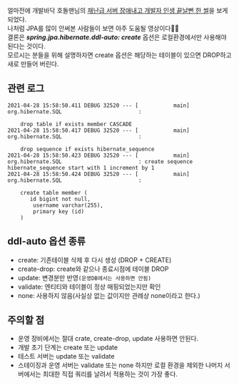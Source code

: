 얼마전에 개발바닥 호돌맨님의 [재난급 서버 장애내고 개발자 인생 끝날뻔 한 썰](https://youtu.be/SWZcrdmmLEU)을 보게 되었다.    
나처럼 JPA를 많이 안써본 사람들이 보면 아주 도움될 영상이다🤣🤣   
결론은 ***spring.jpa.hibernate.ddl-auto: create*** 옵션은 로컬환경에서만 사용해야 된다는 것이다.   
모르시는 분들을 위해 설명하자면 create 옵션은 해당하는 테이블이 있으면 DROP하고 새로 만들어 버린다.   

## 관련 로그
```
2021-04-28 15:58:50.411 DEBUG 32520 --- [           main] org.hibernate.SQL                        : 
    
    drop table if exists member CASCADE 
2021-04-28 15:58:50.417 DEBUG 32520 --- [           main] org.hibernate.SQL                        : 
    
    drop sequence if exists hibernate_sequence
2021-04-28 15:58:50.423 DEBUG 32520 --- [           main] org.hibernate.SQL                        : create sequence hibernate_sequence start with 1 increment by 1
2021-04-28 15:58:50.424 DEBUG 32520 --- [           main] org.hibernate.SQL                        : 
    
    create table member (
       id bigint not null,
        username varchar(255),
        primary key (id)
    )
```

## ddl-auto 옵션 종류
* create: 기존테이블 삭제 후 다시 생성 (DROP + CREATE)
* create-drop: create와 같으나 종료시점에 테이블 DROP
* update: 변경분만 반영```(운영DB에서는 사용하면 안됨)```
* validate: 엔티티와 테이블이 정상 매핑되었는지만 확인
* none: 사용하지 않음(사실상 없는 값이지만 관례상 none이라고 한다.)

## 주의할 점
* 운영 장비에서는 절대 crate, create-drop, update 사용하면 안된다.
* 개발 초기 단계는 create 또는 update
* 테스트 서버는 update 또는 validate
* 스테이징과 운영 서버는 validate 또는 none
하지만 로컬 환경을 제외한 나머지 서버에서는 최대한 직접 쿼리를 날려서 적용하는 것이 가장 좋다.
